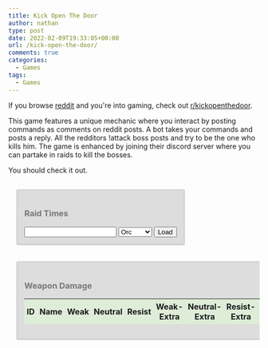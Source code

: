 ```yaml
---
title: Kick Open The Door
author: nathan
type: post
date: 2022-02-09T19:33:05+00:00
url: /kick-open-the-door/
comments: true
categories:
  - Games
tags:
  - Games
---
```


If you browse [reddit][1] and you're into gaming, check out [r/kickopenthedoor][2].

<!--more-->

This game features a unique mechanic where you interact by posting commands as comments on reddit posts. A bot takes your commands and posts a reply. All the redditors !attack boss posts and try to be the one who kills him. The game is enhanced by joining their discord server where you can partake in raids to kill the bosses.

You should check it out.

<link href="https://cdn.jsdelivr.net/npm/simple-datatables@latest/dist/style.css" rel="stylesheet" type="text/css">
    <script src="https://cdn.jsdelivr.net/npm/simple-datatables@latest" type="text/javascript"></script>
    <style>
        @media only screen and (max-width: 400px) {
            #damage, #raid-times {
                margin: 1rem 0;
                width: 100%;
            }
        }
        @media only screen and (min-width: 401px) {
            #damage, #raid-times {
                margin: 1rem;
            }
        }
        #damage-wrapper {
            overflow-x: auto;
        }
        #damage, #raid-times {
            display: inline-block;
            color: #777;
            background: #ddd;
            -webkit-box-shadow: 0 -1px 4px #ccc inset;
            box-shadow: 0 -1px 4px #ccc inset;
            border: 1px solid #ccc;
            padding: 15px;
            border-radius: 3px;
        }
        div#damage table td,
        div#damage table th {
            padding: 0.3em;
        }
        div#damage table thead tr {
            background: #dfffd278;
        }
        div#damage table tr:nth-child(even) {
            background: #eee;
        }
        #raid-times div.attack-time:nth-child(even) {
            background: #eee;
        }
        #raid-times div.attack-time.skipped {
            color: rgb(190 145 1);
        }
        #raid-times div.attack-time.sniper {
            color: rgb(235 97 125);
        }
        #raid-times div.attack-time.kill {
            background: rgba(170, 238, 170, 0.5);
        }
        #raid-times div.attack-time.dupe {
            background: rgba(238, 238, 170, 0.5);
        }
        #raid-times div.attack-time.late {
            background: rgba(238, 170, 170, 0.5);
        }
        #raid-times div.attack-time:nth-child(even).dupe {
            background: rgba(238, 238, 170, 0.75);
        }
        #raid-times div.attack-time:nth-child(even).late {
            background: rgba(238, 170, 170, 0.75);
        }
    </style>
    <script>
        window.addEventListener('DOMContentLoaded', () => {
            async function fetchJson(uri) {
                const response = await fetch(uri);
                if (!response.ok) {
                    throw new Error(response.statusText);
                }
                const data = await response.json();
                return data;
            }
            async function loadDamage() {
                const damage = await fetchJson('https://storage.googleapis.com/thewizardsmanse-8e843.appspot.com/weapon-damage.json');
                const items = await fetchJson('https://storage.googleapis.com/thewizardsmanse-8e843.appspot.com/item-master.json');
                const dataTable = new simpleDatatables.DataTable("#damage-table", {
                    searchable: true,
                    fixedHeight: true,
                    perPageSelect: [10, 25, 50, 100, 200]
                });
                function Round(amount) {
                    if (isNaN(Number(amount))) {
                        return 0;
                    }
                    return Math.round(amount*100)/100;
                }
                function createDamageRow(itemDamage, item) {
                    const totalHits = (itemDamage.weak?.total?.hits || 0) + (itemDamage.neutral?.total?.hits || 0) + (itemDamage.resist?.total?.hits || 0);
                    const critHits = (itemDamage.weak?.crit?.hits || 0) + (itemDamage.neutral?.crit?.hits || 0) + (itemDamage.resist?.crit?.hits || 0);
                    const critPercent = totalHits && critHits ? (critHits / totalHits) : 0;
                    const row = [
                        item.id + '', 
                        item.name,
                        Round(itemDamage.weak?.normal?.averageDamage) + '',
                        Round(itemDamage.neutral?.normal?.averageDamage) + '',
                        Round(itemDamage.resist?.normal?.averageDamage) + '',
                        Round(itemDamage.weak?.extra?.averageDamage) + '',
                        Round(itemDamage.neutral?.extra?.averageDamage) + '',
                        Round(itemDamage.resist?.extra?.averageDamage) + '',
                        Round(itemDamage.weak?.crit?.averageDamage) + '',
                        Round(itemDamage.neutral?.crit?.averageDamage) + '',
                        Round(itemDamage.resist?.crit?.averageDamage) + '',
                        totalHits + '',
                        Round(critPercent * 100) + ''
                    ];
                    return row;
                }
                let newData = {
                    data: []
                };
                for (const key in damage.byId) {
                    const itemDamage = damage.byId[key];
                    const item = items.find(x => x.id == key);
                    if (itemDamage && item) {
                        newData.data.push(createDamageRow(itemDamage, item));
                    }
                }
                dataTable.insert(newData);
            }
            loadDamage().catch(error => console.error(error));
            function processRaid(raidData, race) {
                const resultsDiv = document.getElementById('raid-time-results');
                while(resultsDiv.firstChild){
                    resultsDiv.removeChild(resultsDiv.firstChild);
                }
                const attacks = raidData[1].data.children.map(x => x.data);
                const killingAttack = attacks.find(x => x?.replies?.data?.children?.find(y => y?.data?.body?.includes('**(KILL!)**') && y?.data?.author === 'KickOpenTheDoorBot'));
                if (!killingAttack) {
                    resultsDiv.innerText = 'No kill found';
                    return;
                }
                const killTag = document.createElement('h4');
                killTag.innerText = `Killed by ${killingAttack.author} (${killingAttack.author_flair_text}) at ${killingAttack.created}`;
                resultsDiv.append(killTag);
                const killingAttackTime = killingAttack.created;
                const minRaidStartTime = killingAttackTime - 15;
                const maxRaidEndTime = killingAttackTime + 15;
                const raidAttacks = attacks.filter(x => x?.created >= minRaidStartTime && x?.created <= maxRaidEndTime && x?.author_flair_text?.includes(race) && x?.body.match(/!attack/i)).sort((a, b) => a.created - b.created);
                if (!raidAttacks?.length) {
                    return;
                }
                let raidStart = 0;
                let lastAttack = 0;
                for (const attack of raidAttacks) {
                    if (attack.created > lastAttack + 5 && attack.created <= killingAttackTime) {
                        raidStart = attack.created;
                    }
                    lastAttack = attack.created;
                }
                killTag.innerText += ` (${killingAttackTime - raidStart})`;
                const seen = [];
                let firstDupe = undefined;
                attacks.filter(x => 
                    x?.created >= raidStart &&
                    (x?.created <= lastAttack || x?.created <= killingAttackTime)
                    && x?.body.match(/!attack/i))
                .reverse()
                .map(x => {
                    const div = document.createElement('div');
                    div.className = 'attack-time';
                    const isSniper = !x.author_flair_text.includes(race);
                    if (x === killingAttack) {
                        div.classList.add('kill');
                        seen.push(x.author);
                    } else if (!isSniper) {
                        if (seen.includes(x.author) && x !== killingAttack) {
                            firstDupe = x;
                            div.classList.add('dupe');
                        } else if (firstDupe && firstDupe !== x) {
                            div.classList.add('late');
                        } else {
                            seen.push(x.author);
                        }
                    }
                    if (isSniper) {
                        div.classList.add('sniper');
                    }
                    const botReply = !x.replies?.data?.children?.length ? undefined : x.replies.data.children.map(x => x.data).find(x => x.author === 'KickOpenTheDoorBot');
                    if ((!botReply || botReply.body.includes('Sorry, this boss is already dead'))
                        && x.created < killingAttackTime) {
                            div.classList.add('skipped');
                        }
                    div.innerText = `${x.author} : ${x.created - raidStart}`;
                    resultsDiv.append(div);
                });
            }
            async function loadRaidResults() {
                const raidId = document.getElementById('raid-id').value;
                if (!raidId) return;
                const url = `https://www.reddit.com/r/KickOpenTheDoor/${raidId}.json?raw_json=1`;
                const raidData = await fetchJson(url);
                const race = document.getElementById('raid-race').value;
                processRaid(raidData, race);
            }
            document.getElementById('load-raid').onclick = (ev) => loadRaidResults().catch(error => console.error(error));
        });
    </script>
    <article id="raid-times">
        <h3>Raid Times</h3>
        <div id="raid-time-inputs">
            <input id="raid-id" />
            <select id="raid-race">
                <option selected>Orc</option>
                <option>Elf</option>
                <option>Dwarf</option>
                <option>Halfling</option>
            </select>
            <button type="button" role="button" id="load-raid">Load</button>
        </div>
        <div id="raid-time-results"></div>
    </article>
    <article id="damage-wrapper">
        <div id="damage">
            <h3>Weapon Damage</h3>
            <table id="damage-table">
                <thead>
                    <th data-sortable="true" data-type="number">ID</th>
                    <th data-sortable="true" data-type="string">Name</th>
                    <th data-sortable="false" data-type="number">Weak</th>
                    <th data-sortable="false" data-type="number">Neutral</th>
                    <th data-sortable="false" data-type="number">Resist</th>
                    <th data-sortable="false" data-type="number">Weak-Extra</th>
                    <th data-sortable="false" data-type="number">Neutral-Extra</th>
                    <th data-sortable="false" data-type="number">Resist-Extra</th>
                    <th data-sortable="false" data-type="number">Weak-Crit</th>
                    <th data-sortable="false" data-type="number">Neutral-Crit</th>
                    <th data-sortable="false" data-type="number">Resist-Crit</th>
                    <th data-sortable="false" data-type="number">Hits</th>
                    <th data-sortable="false" data-type="number">Crit%</th>
                </thead>
            </table>
        </div>
    </article>

[1]: https://www.reddit.com
[2]: https://www.reddit.com/r/kickopenthedoor

